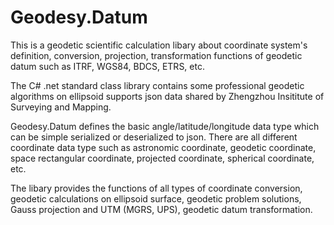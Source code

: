 # Geodesy.Datum
This is a geodetic scientific calculation libary about coordinate system's definition, conversion, projection, transformation functions of geodetic datum such as ITRF, WGS84, BDCS, ETRS, etc.

The C# .net standard class library contains some professional geodetic algorithms on ellipsoid supports json data shared by Zhengzhou Insititute of Surveying and Mapping.

Geodesy.Datum defines the basic angle/latitude/longitude data type which can be simple serialized or deserialized to json. There are all different coordinate data type such as astronomic coordinate, geodetic coordinate, space rectangular coordinate, projected coordinate, spherical coordinate, etc.

The libary provides the functions of all types of coordinate conversion, geodetic calculations on ellipsoid surface, geodetic problem solutions, Gauss projection and UTM (MGRS, UPS), geodetic datum transformation.
